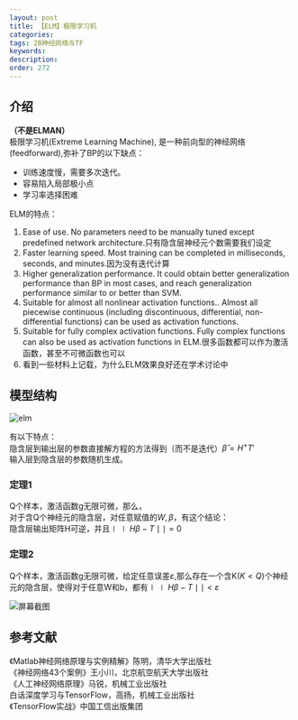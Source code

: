 ```yaml
---
layout: post
title: 【ELM】极限学习机
categories:
tags: 2B神经网络与TF
keywords:
description:
order: 272
---
```



## 介绍
**（不是ELMAN）**  
极限学习机(Extreme Learning Machine), 是一种前向型的神经网络(feedforward),弥补了BP的以下缺点：  
- 训练速度慢，需要多次迭代。
- 容易陷入局部极小点
- 学习率选择困难


ELM的特点：
1. Ease of use. No parameters need to be manually tuned except predefined network architecture.只有隐含层神经元个数需要我们设定
2. Faster learning speed. Most training can be completed in milliseconds, seconds, and minutes.因为没有迭代计算
3. Higher generalization performance. It could obtain better generalization performance than BP in most cases, and reach generalization performance similar to or better than SVM.
4. Suitable for almost all nonlinear activation functions.. Almost all piecewise continuous (including discontinuous,
differential, non-differential functions) can be used as activation functions.
5. Suitable for fully complex activation functions. Fully complex functions can also be used as activation functions in ELM.很多函数都可以作为激活函数，甚至不可微函数也可以
6. 看到一些材料上记载，为什么ELM效果良好还在学术讨论中



## 模型结构

![elm](https://i.imgur.com/G54wmpa.jpg)  

有以下特点：  
隐含层到输出层的参数直接解方程的方法得到（而不是迭代）$\hat\beta=H^+T'$  
输入层到隐含层的参数随机生成。  


### 定理1
Q个样本，激活函数g无限可微，那么，  
对于含Q个神经元的隐含层，对任意赋值的$W,\beta$，有这个结论：  
隐含层输出矩阵H可逆，并且$\mid\mid H\beta-T\mid\mid=0$  
### 定理2
Q个样本，激活函数g无限可微，给定任意误差$\varepsilon$,那么存在一个含K$(K<Q)$个神经元的隐含层，使得对于任意W和b，都有$\mid\mid H\beta-T\mid\mid<\varepsilon$

![屏幕截图](https://i.imgur.com/VXwumRI.jpg)


## 参考文献
《Matlab神经网络原理与实例精解》陈明，清华大学出版社   
《神经网络43个案例》王小川，北京航空航天大学出版社  
《人工神经网络原理》马锐，机械工业出版社  
白话深度学习与TensorFlow，高扬，机械工业出版社  
《TensorFlow实战》中国工信出版集团
